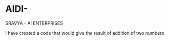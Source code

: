 # AIDI-
SRAVYA - AI ENTERPRISES


I have created a code that would give the result of addition of two numbers
